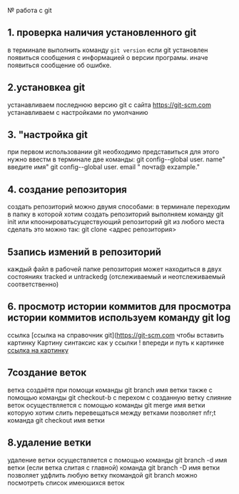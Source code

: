 

№ работа с git


## 1. проверка наличия установленного git

в терминале выполнить команду `git version`
если git установлен появиться сообщения с информацией о версии програмы. иначе появиться сообщение об ошибке. 
## 2.установкеа git
устанавливаем последнюю версию git c сайта  https://git-scm.com
устанавливаем с настройками по умолчанию
## 3. "настройка git
при первом использовании git необходимо представиться для этого нужно ввестм в терминале две команды:
git config--global user. name" введите имя"
git config--global user. email " почта@ exzample." 
## 4. coздание репозитория
создать репозиторий можно двумя способами:
 в терминале переходим в папку в которой хотим создать репозиторий выполняем команду git init
или кпоонироватьсуществующий репозиторий git из любого места
сделать это можно так:
git clone <адрес репозитория>
## 5запись измений в репозиторий
каждый файл в рабочей папке репозитория может находиться в двух состояниях tracked и untrackedg (отслеживаемый и неотслеживаемый соответственно)
## 6. просмотр истории коммитов для просмотра истории коммитов используем команду git log
ссылка [ccылка на  справочник git](https://git-scm.com
чтобы вставить картинку Картину синтаксис как у ссылки ! впереди и путь к картинке
[ccылка на картинку](!)
## 7создание веток
ветка создаётя при помощи команды git branch имя ветки также с помощью  команды git checkout-b c перехом с созданную ветку 
слияние веток  осуществляется с помощью команды git merge  имя ветки которую хотим слить 
перевещаться между ветками позволяет nfr;t команда  git checkout имя ветки
## 8.удаление ветки
 удаление ветки осуществляется с помощью команды git branch -d имя ветки (если ветка слитая с главной) команда git branch -D  имя ветки позволяет удфлить любую ветку
 пкомандой git branch можно посмотреть список имеюшихся веток

